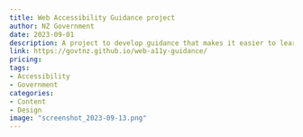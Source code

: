 ```yaml
---
title: Web Accessibility Guidance project
author: NZ Government
date: 2023-09-01
description: A project to develop guidance that makes it easier to learn how to make web content accessible and meet the New Zealand Web Accessibility Standard.
link: https://govtnz.github.io/web-a11y-guidance/
pricing: 
tags: 
- Accessibility
- Government
categories: 
- Content
- Design
image: "screenshot_2023-09-13.png"
---
```


